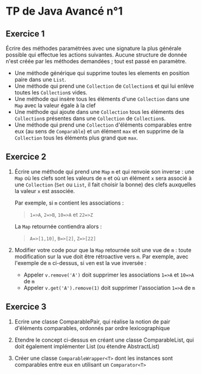 TP de Java Avancé n°1
=====================

Exercice 1
----------

Écrire des méthodes paramétrées avec une signature la plus générale possible qui effectue les actions suivantes. Aucune structure de donnée n'est créée par les méthodes demandées ; tout est passé en paramètre.

- Une méthode générique qui supprime toutes les elements en position paire dans une `List`.
- Une méthode qui prend une `Collection` de `Collection`s et qui lui enlève toutes les `Collection`s vides.
- Une méthode qui insère tous les éléments d'une `Collection` dans une `Map` avec la valeur égale à la clef
- Une méthode qui ajoute dans une `Collection` tous les éléments des `Collection`s présentes dans une `Collection` de `Collection`s.
- Une méthode qui prend une `Collection` d'éléments comparables entre eux (au sens de `Comparable`) et un élément `max` et en supprime de la `Collection` tous les éléments plus grand que `max`.

Exercice 2
----------
1. Écrire une méthode qui prend une `Map` `m` et qui renvoie son inverse : une `Map` où les clefs sont les valeurs de `m` et où un élément `x` sera associé à une `Collection` (`Set` ou `List`, il fait choisir la bonne) des clefs auxquelles la valeur `x` est associée.

   Par exemple, si `m` contient les associations :
   
   > `1=>A`, `2=>B`, `10=>A` et `22=>Z`
   
   La `Map` retournée contiendra alors :
   
   > `A=>[1,10]`, `B=>[2]`, `Z=>[22]`

2. Modifier votre code pour que la `Map` retournée soit une vue de `m` : toute modification sur la vue doit être rétroactive vers `m`. Par exemple, avec l'exemple de `m` ci-dessus, si `v`en est la vue inversée :

   - Appeler `v.remove('A')` doit supprimer les associations `1=>A` et `10=>A` de `m`
   - Appeler `v.get('A').remove(1)` doit supprimer l'association `1=>A` de `m`


Exercice 3
---

1. Ecrire une classe ComparablePair, qui réalise la notion de pair d'éléments comparables, ordonnés par ordre lexicographique

2. Etendre le concept ci-dessus en créant une classe ComparableList, qui doit également implémenter List (ou étendre AbstractList)

3. Créer une classe `ComparableWrapper<T>` dont les instances sont comparables entre eux en utilisant un `Comparator<T>`











